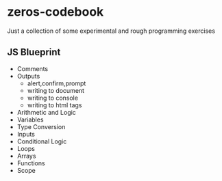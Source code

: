 # zeros-codebook
Just a collection of some experimental and rough programming exercises


## JS Blueprint

- Comments
- Outputs
    - alert,confirm,prompt
    - writing to document
    - writing to console
    - writing to html tags
- Arithmetic and Logic
- Variables
- Type Conversion
- Inputs
- Conditional Logic
- Loops
- Arrays
- Functions
- Scope 
